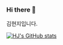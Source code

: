 ### Hi there 👋
김현지입니다.


[![HJ's GitHub stats](https://github-readme-stats.vercel.app/api?username=gusji333)](https://github.com/anuraghazra/github-readme-stats)



<!--
**gusji333/gusji333** is a ✨ _special_ ✨ repository because its `README.md` (this file) appears on your GitHub profile.

Here are some ideas to get you started:

- 🔭 I’m currently working on ...
- 🌱 I’m currently learning ...
- 👯 I’m looking to collaborate on ...
- 🤔 I’m looking for help with ...
- 💬 Ask me about ...
- 📫 How to reach me: ...
- 😄 Pronouns: ...
- ⚡ Fun fact: ...
-->
